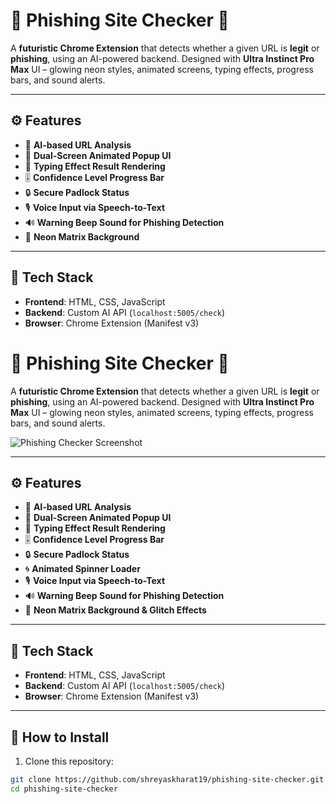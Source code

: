 # 🚨 Phishing Site Checker 🔮

A **futuristic Chrome Extension** that detects whether a given URL is **legit** or **phishing**, using an AI-powered backend. Designed with **Ultra Instinct Pro Max** UI – glowing neon styles, animated screens, typing effects, progress bars, and sound alerts.

---

## ⚙️ Features

- 🎯 **AI-based URL Analysis**
- 💫 **Dual-Screen Animated Popup UI**
- 🔁 **Typing Effect Result Rendering**
- 🎚️ **Confidence Level Progress Bar**
- 🔒 **Secure Padlock Status**
- 🎙️ **Voice Input via Speech-to-Text**
- 🔊 **Warning Beep Sound for Phishing Detection**
- 🌌 **Neon Matrix Background**

---

## 🧪 Tech Stack

- **Frontend**: HTML, CSS, JavaScript
- **Backend**: Custom AI API (`localhost:5005/check`)
- **Browser**: Chrome Extension (Manifest v3)

# 🚨 Phishing Site Checker 🔮

A **futuristic Chrome Extension** that detects whether a given URL is **legit** or **phishing**, using an AI-powered backend. Designed with **Ultra Instinct Pro Max** UI – glowing neon styles, animated screens, typing effects, progress bars, and sound alerts.

![Phishing Checker Screenshot](https://user-images.githubusercontent.com/your-screenshot.png)

---

## ⚙️ Features

- 🎯 **AI-based URL Analysis**
- 💫 **Dual-Screen Animated Popup UI**
- 🔁 **Typing Effect Result Rendering**
- 🎚️ **Confidence Level Progress Bar**
- 🔒 **Secure Padlock Status**
- 🌀 **Animated Spinner Loader**
- 🎙️ **Voice Input via Speech-to-Text**
- 🔊 **Warning Beep Sound for Phishing Detection**
- 🌌 **Neon Matrix Background & Glitch Effects**

---

## 🧪 Tech Stack

- **Frontend**: HTML, CSS, JavaScript
- **Backend**: Custom AI API (`localhost:5005/check`)
- **Browser**: Chrome Extension (Manifest v3)

---

## 🚀 How to Install

1. Clone this repository:

```bash
git clone https://github.com/shreyaskharat19/phishing-site-checker.git
cd phishing-site-checker
